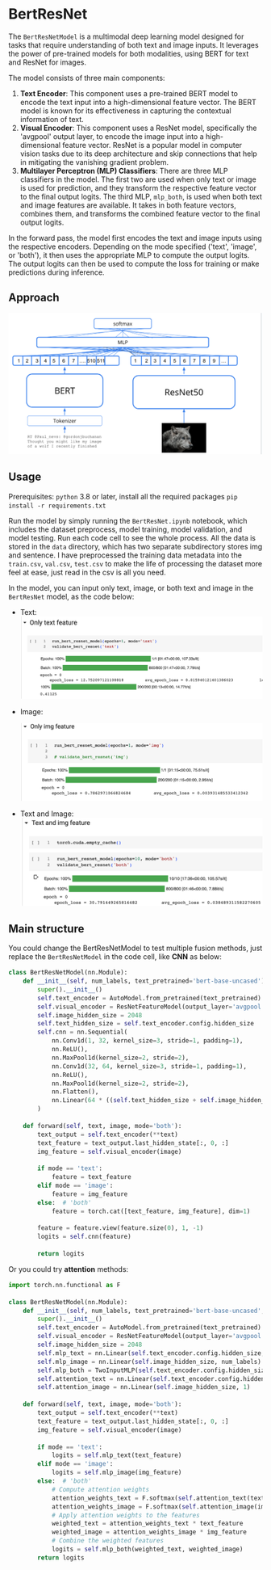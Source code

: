 # BertResNet

The `BertResNetModel` is a multimodal deep learning model designed for tasks that require understanding of both text and image inputs. It leverages the power of pre-trained models for both modalities, using BERT for text and ResNet for images.

The model consists of three main components:

1. **Text Encoder**: This component uses a pre-trained BERT model to encode the text input into a high-dimensional feature vector. The BERT model is known for its effectiveness in capturing the contextual information of text.
2. **Visual Encoder**: This component uses a ResNet model, specifically the 'avgpool' output layer, to encode the image input into a high-dimensional feature vector. ResNet is a popular model in computer vision tasks due to its deep architecture and skip connections that help in mitigating the vanishing gradient problem.
3. **Multilayer Perceptron (MLP) Classifiers**: There are three MLP classifiers in the model. The first two are used when only text or image is used for prediction, and they transform the respective feature vector to the final output logits. The third MLP, `mlp_both`, is used when both text and image features are available. It takes in both feature vectors, combines them, and transforms the combined feature vector to the final output logits.

In the forward pass, the model first encodes the text and image inputs using the respective encoders. Depending on the mode specified ('text', 'image', or 'both'), it then uses the appropriate MLP to compute the output logits. The output logits can then be used to compute the loss for training or make predictions during inference.

## Approach

![image-20230708205123792](./README.assets/image-20230708205123792.png)



## Usage

Prerequisites: `python` 3.8 or later, install all the required packages `pip install -r requirements.txt`

Run the model by simply running the `BertResNet.ipynb` notebook, which includes the dataset preprocess,
model training, model validation, and model testing. Run each code cell to see the whole process.
All the data is stored in the `data` directory, which has two separate subdirectory stores img and sentence.
I have preprocessed the training data metadata into the `train.csv`, `val.csv`, `test.csv` to make the life of 
processing the dataset more feel at ease, just read in the csv is all you need. 

In the model, you can input only text, image, or both text and image in the `BertResNet` model, as the code below:

- Text:![image-20230708210401179](./README.assets/image-20230708210401179.png)

- Image:

  ![image-20230708210419803](./README.assets/image-20230708210419803.png)

- Text and Image:![image-20230708210449665](./README.assets/image-20230708210449665.png)



## Main structure

You could change the BertResNetModel to test multiple fusion methods, just replace the `BertResNetModel` in the code cell, like **CNN** as below:

```python
class BertResNetModel(nn.Module):
    def __init__(self, num_labels, text_pretrained='bert-base-uncased'):
        super().__init__()
        self.text_encoder = AutoModel.from_pretrained(text_pretrained)
        self.visual_encoder = ResNetFeatureModel(output_layer='avgpool')
        self.image_hidden_size = 2048
        self.text_hidden_size = self.text_encoder.config.hidden_size
        self.cnn = nn.Sequential(
            nn.Conv1d(1, 32, kernel_size=3, stride=1, padding=1),
            nn.ReLU(),
            nn.MaxPool1d(kernel_size=2, stride=2),
            nn.Conv1d(32, 64, kernel_size=3, stride=1, padding=1),
            nn.ReLU(),
            nn.MaxPool1d(kernel_size=2, stride=2),
            nn.Flatten(),
            nn.Linear(64 * ((self.text_hidden_size + self.image_hidden_size) // 4), num_labels)
        )

    def forward(self, text, image, mode='both'):
        text_output = self.text_encoder(**text)
        text_feature = text_output.last_hidden_state[:, 0, :]
        img_feature = self.visual_encoder(image)

        if mode == 'text':
            feature = text_feature
        elif mode == 'image':
            feature = img_feature
        else:  # 'both'
            feature = torch.cat([text_feature, img_feature], dim=1)

        feature = feature.view(feature.size(0), 1, -1)
        logits = self.cnn(feature)

        return logits
```

Or you could try **attention** methods:

```python
import torch.nn.functional as F

class BertResNetModel(nn.Module):
    def __init__(self, num_labels, text_pretrained='bert-base-uncased', hidden_size=512):
        super().__init__()
        self.text_encoder = AutoModel.from_pretrained(text_pretrained)
        self.visual_encoder = ResNetFeatureModel(output_layer='avgpool')
        self.image_hidden_size = 2048
        self.mlp_text = nn.Linear(self.text_encoder.config.hidden_size, num_labels)
        self.mlp_image = nn.Linear(self.image_hidden_size, num_labels)
        self.mlp_both = TwoInputMLP(self.text_encoder.config.hidden_size, self.image_hidden_size, hidden_size, num_labels)
        self.attention_text = nn.Linear(self.text_encoder.config.hidden_size, 1)
        self.attention_image = nn.Linear(self.image_hidden_size, 1)

    def forward(self, text, image, mode='both'):
        text_output = self.text_encoder(**text)
        text_feature = text_output.last_hidden_state[:, 0, :]
        img_feature = self.visual_encoder(image)

        if mode == 'text':
            logits = self.mlp_text(text_feature)
        elif mode == 'image':
            logits = self.mlp_image(img_feature)
        else:  # 'both'
            # Compute attention weights
            attention_weights_text = F.softmax(self.attention_text(text_feature), dim=1)
            attention_weights_image = F.softmax(self.attention_image(img_feature), dim=1)
            # Apply attention weights to the features
            weighted_text = attention_weights_text * text_feature
            weighted_image = attention_weights_image * img_feature
            # Combine the weighted features
            logits = self.mlp_both(weighted_text, weighted_image)
        return logits
```

